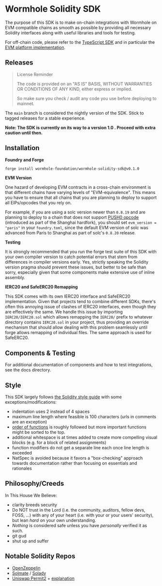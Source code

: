 # Wormhole Solidity SDK

The purpose of this SDK is to make on-chain integrations with Wormhole on EVM compatible chains as smooth as possible by providing all necessary Solidity interfaces along with useful libraries and tools for testing.

For off-chain code, please refer to the [TypeScript SDK](https://github.com/wormhole-foundation/wormhole-sdk-ts) and in particular the [EVM platform implementation](https://github.com/wormhole-foundation/wormhole-sdk-ts/tree/main/platforms/evm).

## Releases

> License Reminder
>
> The code is provided on an "AS IS" BASIS, WITHOUT WARRANTIES OR CONDITIONS OF ANY KIND, either express or implied.
>
> So make sure you check / audit any code you use before deploying to mainnet.

The `main` branch is considered the nightly version of the SDK. Stick to tagged releases for a stable experience.

**Note: The SDK is currently on its way to a version 1.0 . Proceed with extra caution until then.**

## Installation

**Foundry and Forge**

```bash
forge install wormhole-foundation/wormhole-solidity-sdk@v0.1.0
```

**EVM Version**

One hazard of developing EVM contracts in a cross-chain environment is that different chains have varying levels of "EVM-equivalence". This means you have to ensure that all chains that you are planning to deploy to support all EIPs/opcodes that you rely on.

For example, if you are using a solc version newer than `0.8.19` and are planning to deploy to a chain that does not support [PUSH0 opcode](https://eips.ethereum.org/EIPS/eip-3855) (introduced as part of the Shanghai hardfork), you should set `evm_version = "paris"` in your `foundry.toml`, since the default EVM version of solc was advanced from Paris to Shanghai as part of solc's `0.8.20` release.

**Testing**

It is strongly recommended that you run the forge test suite of this SDK with your own compiler version to catch potential errors that stem from differences in compiler versions early. Yes, strictly speaking the Solidity version pragma should prevent these issues, but better to be safe than sorry, especially given that some components make extensive use of inline assembly.

**IERC20 and SafeERC20 Remapping**

This SDK comes with its own IERC20 interface and SafeERC20 implementation. Given that projects tend to combine different SDKs, there's often this annoying issue of clashes of IERC20 interfaces, even though they are effectively the same. We handle this issue by importing `IERC20/IERC20.sol` which allows remapping the `IERC20/` prefix to whatever directory contains `IERC20.sol` in your project, thus providing an override mechanism that should allow dealing with this problem seamlessly until forge allows remapping of individual files. The same approach is used for SafeERC20.

## Components & Testing

For additional documentation of components and how to test integrations, see the docs directory.

## Style

This SDK largely follows [the Solidity style guide](https://docs.soliditylang.org/en/latest/style-guide.html) with some exceptions/modifications:
* indentation uses 2 instead of 4 spaces
* maximum line length where feasible is 100 characters (urls in comments are an exception)
* [order of functions](https://docs.soliditylang.org/en/latest/style-guide.html) is roughly followed but more important functions might be sorted to the top.
* additional whitespace is at times added to create more compelling visual blocks (e.g. for a block of related assignments)
* function modifiers do not get a separate line each once line length is exceeded
* NatSpec is avoided because it favors a "box-checking" approach towards documentation rather than focusing on essentials and rationales

## Philosophy/Creeds

In This House We Believe:
* clarity breeds security
* Do NOT trust in the Lord (i.e. the community, auditors, fellow devs, FOSS, ...) with any of your heart (i.e. with your or your users' security), but lean _hard_ on your own understanding.
* _Nothing_ is considered safe unless you have _personally_ verified it as such.
* git gud
* shut up and suffer

## Notable Solidity Repos

* [OpenZeppelin](https://github.com/OpenZeppelin/openzeppelin-contracts)
* [Solmate](https://github.com/transmissions11/solmate) / [Solady](https://github.com/Vectorized/solady)
* [Uniswap Permit2](https://github.com/Uniswap/permit2) + [explanation](https://github.com/dragonfly-xyz/useful-solidity-patterns/tree/main/patterns/permit2)
